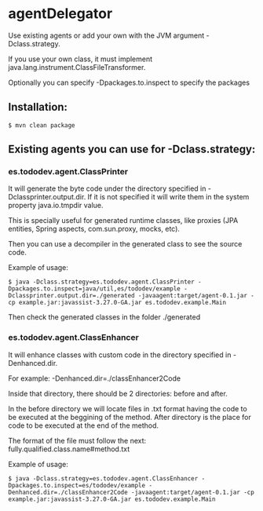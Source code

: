 # agentDelegator

Use existing agents or add your own with the JVM argument -Dclass.strategy.

If you use your own class, it must implement java.lang.instrument.ClassFileTransformer.

Optionally you can specify -Dpackages.to.inspect to specify the packages 

## Installation:

`$ mvn clean package`

## Existing agents you can use for -Dclass.strategy:
### es.tododev.agent.ClassPrinter

It will generate the byte code under the directory specified in -Dclassprinter.output.dir. If it is not specified it will write them in the system property java.io.tmpdir value. 

This is specially useful for generated runtime classes, like proxies (JPA entities, Spring aspects, com.sun.proxy, mocks, etc).

Then you can use a decompiler in the generated class to see the source code.

Example of usage:

`$ java -Dclass.strategy=es.tododev.agent.ClassPrinter -Dpackages.to.inspect=java/util,es/tododev/example -Dclassprinter.output.dir=./generated -javaagent:target/agent-0.1.jar -cp example.jar:javassist-3.27.0-GA.jar es.tododev.example.Main`

Then check the generated classes in the folder ./generated

### es.tododev.agent.ClassEnhancer

It will enhance classes with custom code in the directory specified in -Denhanced.dir.

For example: -Denhanced.dir=./classEnhancer2Code

Inside that directory, there should be 2 directories: before and after.

In the before directory we will locate files in .txt format having the code to be executed at the beggining of the method. After directory is the place for code to be executed at the end of the method.

The format of the file must follow the next: fully.qualified.class.name#method.txt

Example of usage:

`$ java -Dclass.strategy=es.tododev.agent.ClassEnhancer -Dpackages.to.inspect=es/tododev/example -Denhanced.dir=./classEnhancer2Code -javaagent:target/agent-0.1.jar -cp example.jar:javassist-3.27.0-GA.jar es.tododev.example.Main`

